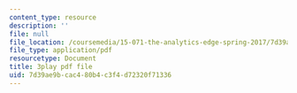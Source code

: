 ```yaml
---
content_type: resource
description: ''
file: null
file_location: /coursemedia/15-071-the-analytics-edge-spring-2017/7d39ae9bcac480b4c3f4d72320f71336_9lMOz_7bIGU.pdf
file_type: application/pdf
resourcetype: Document
title: 3play pdf file
uid: 7d39ae9b-cac4-80b4-c3f4-d72320f71336
---
```

